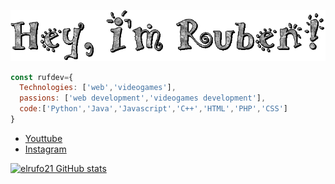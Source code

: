 ![me](https://github.com/elrufo21/elrufo21/blob/main/text%20(1).gif?raw=true)
```js
const rufdev={
  Technologies: ['web','videogames'],
  passions: ['web development','videogames development'],
  code:['Python','Java','Javascript','C++','HTML','PHP','CSS']
}
```
- [Youttube](https://www.youtube.com/channel/UC1rQ_7-V2P6GrSJFt3Vi8yg)
- [Instagram](https://www.instagram.com/rufodari/)

[![elrufo21 GitHub stats](https://github-readme-stats.vercel.app/api?username=elrufo21)](https://github.com/https://github.com/elrufo21-readme-stats)


